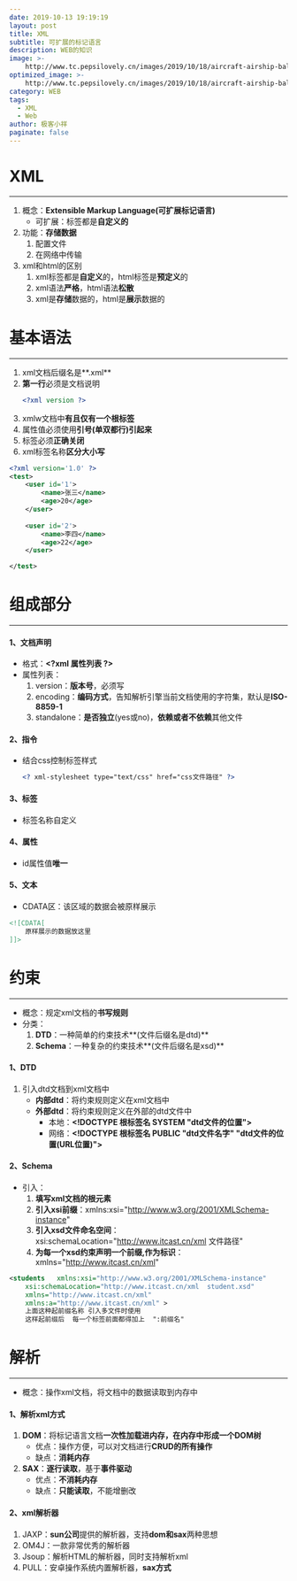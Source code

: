 ```yaml
---
date: 2019-10-13 19:19:19
layout: post
title: XML
subtitle: 可扩展的标记语言 
description: WEB的知识
image: >-
    http://www.tc.pepsilovely.cn/images/2019/10/18/aircraft-airship-balloons-3027216-1.jpg
optimized_image: >-
    http://www.tc.pepsilovely.cn/images/2019/10/18/aircraft-airship-balloons-3027216.jpg
category: WEB
tags:
  - XML
  - Web
author: 极客小祥
paginate: false
---
```


# XML
<hr/>

1. 概念：**Extensible Markup Language(可扩展标记语言)**
    * 可扩展：标签都是**自定义的**
2. 功能：**存储数据**
    1. 配置文件
    2. 在网络中传输
3. xml和html的区别
    1. xml标签都是**自定义**的，html标签是**预定义**的
    2. xml语法**严格**，html语法**松散**
    3. xml是**存储**数据的，html是**展示**数据的

# 基本语法
<hr/>

1. xml文档后缀名是**.xml**
2. **第一行**必须是文档说明
    ```xml
    <?xml version ?>
    ```
3. xmlw文档中**有且仅有一个根标签**
4. 属性值必须使用**引号\(单双都行\)引起来**
5. 标签必须**正确关闭**
6. xml标签名称**区分大小写**

```xml
<?xml version='1.0' ?>
<test>
	<user id='1'>
		<name>张三</name>
		<age>20</age>
	</user>
	
	<user id='2'>
		<name>李四</name>
		<age>22</age>
	</user>

</test>
```

# 组成部分
<hr>

#### 1、文档声明
* 格式：**\<?xml 属性列表 ?\>**
* 属性列表：
    1. version：**版本号**，必须写
    2. encoding：**编码方式**，告知解析引擎当前文档使用的字符集，默认是**ISO-8859-1**
    3. standalone：**是否独立**\(yes或no\)，**依赖或者不依赖**其他文件

#### 2、指令
* 结合css控制标签样式
    ```xml
    <? xml-stylesheet type="text/css" href="css文件路径" ?>
    ```

#### 3、标签
* 标签名称自定义

#### 4、属性
* id属性值**唯一**

#### 5、文本
* CDATA区：该区域的数据会被原样展示

```xml
<![CDATA[
    原样展示的数据放这里
]]>
```

# 约束
<hr/>

* 概念：规定xml文档的**书写规则**
* 分类：
    1. **DTD**：一种简单的约束技术**\(文件后缀名是dtd\)**
    2. **Schema**：一种复杂的约束技术**\(文件后缀名是xsd\)**

#### 1、DTD
1. 引入dtd文档到xml文档中
    * **内部dtd**：将约束规则定义在xml文档中
    * **外部dtd**：将约束规则定义在外部的dtd文件中
        * 本地：**\<!DOCTYPE 根标签名 SYSTEM "dtd文件的位置"\>**
        * 网络：**\<!DOCTYPE 根标签名 PUBLIC "dtd文件名字" "dtd文件的位置\(URL位置\)"\>**

#### 2、Schema
* 引入：
    1. **填写xml文档的根元素**
    2. **引入xsi前缀**：xmlns:xsi="http://www.w3.org/2001/XMLSchema-instance"
    3. **引入xsd文件命名空间**：xsi:schemaLocation="http://www.itcast.cn/xml  文件路径"
    4. **为每一个xsd约束声明一个前缀,作为标识**：xmlns="http://www.itcast.cn/xml"

```xml
<students   xmlns:xsi="http://www.w3.org/2001/XMLSchema-instance"
    xsi:schemaLocation="http://www.itcast.cn/xml  student.xsd"
    xmlns="http://www.itcast.cn/xml"
    xmlns:a="http://www.itcast.cn/xml" >
    上面这种起前缀名称 引入多文件时使用
    这样起前缀后  每一个标签前面都得加上  ":前缀名"
```

# 解析
<hr/>

* 概念：操作xml文档，将文档中的数据读取到内存中

#### 1、解析xml方式
1. **DOM**：将标记语言文档**一次性加载进内存，在内存中形成一个DOM树**
    * 优点：操作方便，可以对文档进行**CRUD的所有操作**
    * 缺点：**消耗内存**
2. **SAX**：**逐行读取**，基于**事件驱动**
    * 优点：**不消耗内存**
    * 缺点：**只能读取**，不能增删改

#### 2、xml解析器
1. JAXP：**sun公司**提供的解析器，支持**dom和sax**两种思想
2. OM4J：一款非常优秀的解析器
3. Jsoup：解析HTML的解析器，同时支持解析xml
4. PULL：安卓操作系统内置解析器，**sax方式**

